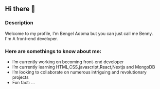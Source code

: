 ## Hi there 👋

### Description
Welcome to my profile, I'm Bengel Adoma but you can just call me Benny. I'm A front-end developer.

### Here are somethings to know about me:

-  I’m currently working on becoming front-end developer
-  I’m currently learning HTML,CSS,javascript,React,Nextjs and MongoDB
-  I’m looking to collaborate on numerous intriguing and revolutionary projects
-  Fun fact: ...

